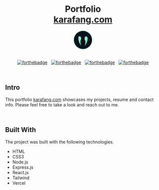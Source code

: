 <h1 align="center">
  Portfolio <br/>
  <a href="https://www.karafang.com" target="_blank">karafang.com</a>
</h1>
<div align="center">
  <img alt="logo" width="60" height="60" src="./src/assets/images/logo.png"/>
</div>

<br/>

<center>

[![forthebadge](https://forthebadge.com/images/badges/built-with-love.svg)](https://forthebadge.com) &nbsp;
[![forthebadge](https://forthebadge.com/images/badges/powered-by-coffee.svg)](https://forthebadge.com) &nbsp;
[![forthebadge](https://forthebadge.com/images/badges/open-source.svg)](https://forthebadge.com) &nbsp;
[![forthebadge](https://forthebadge.com/images/badges/check-it-out.svg)](https://forthebadge.com)

</center>

<br/>

## Intro

This portfolio <a href="https://www.karafang.com" target="_blank">karafang.com</a>
showcases my projects, resume and contact info. Please feel free to take a look and reach out to me.

<br/>

## Built With
The project was built with the following technologies.

- HTML
- CSS3
- Node.js
- Express.js
- React.js
- Tailwind
- Vercel
